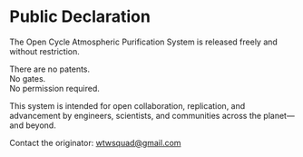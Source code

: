 # Public Declaration

The Open Cycle Atmospheric Purification System is released freely and without restriction.

There are no patents.  
No gates.  
No permission required.

This system is intended for open collaboration, replication, and advancement by engineers, scientists, and communities across the planet—and beyond.

Contact the originator: wtwsquad@gmail.com
